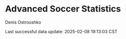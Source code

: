 # Advanced Soccer Statistics
Denis Ostroushko

<!-- gfm -->

Last successful data update: 2025-02-08 19:13:03 CST
